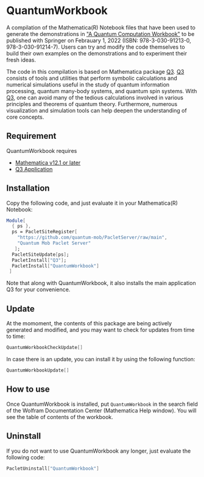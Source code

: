 # QuantumWorkbook

A compilation of the Mathematica(R) Notebook files that have been used to generate the demonstrations in ["A Quantum Computation Workbook"](https://link.springer.com/book/9783030912130) to be published with Springer on Febrauary 1, 2022 (ISBN: 978-3-030-91213-0, 978-3-030-91214-7). Users can try and modify the code themselves to build their own examples on the demonstrations and to experiment their fresh ideas.

The code in this compilation is based on Mathematica package [Q3](https://github.com/quantum-mob/Q3App). [Q3](https://github.com/quantum-mob/Q3App) consists of tools and utilities that perform symbolic calculations and numerical simulations useful in the study of quantum information processing, quantum many-body systems, and quantum spin systems. With [Q3](https://github.com/quantum-mob/Q3App), one can avoid many of the tedious calculations involved in various principles and theorems of quantum theory. Furthermore, numerous visualization and simulation tools can help deepen the understanding of core concepts.

## Requirement

QuantumWorkbook requires

* [Mathematica v12.1 or later](https://www.wolfram.com/mathematica)
* [Q3 Application](https://github.com/quantum-mob/Q3App)

## Installation

Copy the following code, and just evaluate it in your Mathematica(R) Notebook:

```Mathematica
Module[
  { ps },
  ps = PacletSiteRegister[
    "https://github.com/quantum-mob/PacletServer/raw/main",
    "Quantum Mob Paclet Server"
   ];
  PacletSiteUpdate[ps];
  PacletInstall["Q3"];
  PacletInstall["QuantumWorkbook"]
 ]
```

Note that along with QuantumWorkbook, it also installs the main application Q3 for your convenience.


## Update

At the momoment, the contents of this package are being actively generated and modified, and you may want to check for updates from time to time:

```Mathematica
QuantumWorkbookCheckUpdate[]
```

In case there is an update, you can install it by using the following function:

```Mathematica
QuantumWorkbookUpdate[]
```

## How to use

Once QuantumWorkbook is installed, put `QuantumWorkbook` in the search field of the Wolfram Documentation Center (Mathematica Help window). You will see the table of contents of the workbook.

## Uninstall

If you do not want to use QuantumWorkbook any longer, just evaluate the following code:

```Mathematica
PacletUninstall["QuantumWorkbook"]
```
